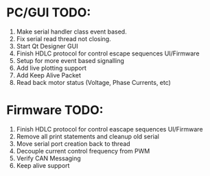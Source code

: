 # PC/GUI TODO:
1.  Make serial handler class event based.
2.  Fix serial read thread not closing.
3.  Start Qt Designer GUI
4.  Finish HDLC protocol for control escape sequences UI/Firmware
5.  Setup for more event based signalling
6.  Add live plotting support
7.  Add Keep Alive Packet
8.  Read back motor status (Voltage, Phase Currents, etc)


# Firmware TODO:
1.  Finish HDLC protocol for control eascape sequences UI/Firmware
2.  Remove all print statements and cleanup old serial
3.  Move serial port creation back to thread
4.  Decouple current control frequency from PWM
5.  Verify CAN Messaging
6.  Keep alive support

